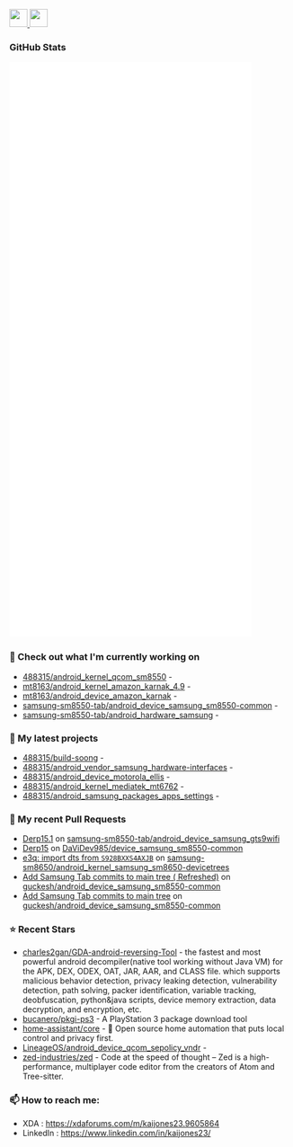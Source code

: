 <p align="left">
  <a href="https://www.github.com/488315" target="_blank" rel="noreferrer">
    <picture>
      <source media="(prefers-color-scheme: dark)" srcset="https://raw.githubusercontent.com/danielcranney/readme-generator/main/public/icons/socials/github-dark.svg" />
      <source media="(prefers-color-scheme: light)" srcset="https://raw.githubusercontent.com/danielcranney/readme-generator/main/public/icons/socials/github.svg" />
      <img src="https://raw.githubusercontent.com/danielcranney/readme-generator/main/public/icons/socials/github.svg" width="32" height="32" />
    </picture>
  </a>
  <a href="https://www.linkedin.com/in/kaijones23/" target="_blank" rel="noreferrer">
    <picture>
      <source media="(prefers-color-scheme: dark)" srcset="https://raw.githubusercontent.com/danielcranney/readme-generator/main/public/icons/socials/linkedin-dark.svg" />
      <source media="(prefers-color-scheme: light)" srcset="https://raw.githubusercontent.com/danielcranney/readme-generator/main/public/icons/socials/linkedin.svg" />
      <img src="https://raw.githubusercontent.com/danielcranney/readme-generator/main/public/icons/socials/linkedin.svg" width="32" height="32" />
    </picture>
  </a>
</p>

### GitHub Stats

<p align="left"><img src="https://raw.githubusercontent.com/488315/488315/refs/heads/master/github-metrics.svg" /></p>

### 👷 Check out what I'm currently working on

- [488315/android_kernel_qcom_sm8550](https://github.com/488315/android_kernel_qcom_sm8550) - 
- [mt8163/android_kernel_amazon_karnak_4.9](https://github.com/mt8163/android_kernel_amazon_karnak_4.9) - 
- [mt8163/android_device_amazon_karnak](https://github.com/mt8163/android_device_amazon_karnak) - 
- [samsung-sm8550-tab/android_device_samsung_sm8550-common](https://github.com/samsung-sm8550-tab/android_device_samsung_sm8550-common) - 
- [samsung-sm8550-tab/android_hardware_samsung](https://github.com/samsung-sm8550-tab/android_hardware_samsung) - 

### 🌱 My latest projects

- [488315/build-soong](https://github.com/488315/build-soong) - 
- [488315/android_vendor_samsung_hardware-interfaces](https://github.com/488315/android_vendor_samsung_hardware-interfaces) - 
- [488315/android_device_motorola_ellis](https://github.com/488315/android_device_motorola_ellis) - 
- [488315/android_kernel_mediatek_mt6762](https://github.com/488315/android_kernel_mediatek_mt6762) - 
- [488315/android_samsung_packages_apps_settings](https://github.com/488315/android_samsung_packages_apps_settings) - 

### 🔨 My recent Pull Requests

- [Derp15.1](https://github.com/samsung-sm8550-tab/android_device_samsung_gts9wifi/pull/4) on [samsung-sm8550-tab/android_device_samsung_gts9wifi](https://github.com/samsung-sm8550-tab/android_device_samsung_gts9wifi)
- [Derp15](https://github.com/DaViDev985/device_samsung_sm8550-common/pull/1) on [DaViDev985/device_samsung_sm8550-common](https://github.com/DaViDev985/device_samsung_sm8550-common)
- [e3q: import dts from `S928BXXS4AXJB`](https://github.com/samsung-sm8650/android_kernel_samsung_sm8650-devicetrees/pull/1) on [samsung-sm8650/android_kernel_samsung_sm8650-devicetrees](https://github.com/samsung-sm8650/android_kernel_samsung_sm8650-devicetrees)
- [ Add Samsung Tab commits to main tree ( Refreshed)](https://github.com/guckesh/android_device_samsung_sm8550-common/pull/2) on [guckesh/android_device_samsung_sm8550-common](https://github.com/guckesh/android_device_samsung_sm8550-common)
- [Add Samsung Tab commits to main tree](https://github.com/guckesh/android_device_samsung_sm8550-common/pull/1) on [guckesh/android_device_samsung_sm8550-common](https://github.com/guckesh/android_device_samsung_sm8550-common)

### ⭐ Recent Stars

- [charles2gan/GDA-android-reversing-Tool](https://github.com/charles2gan/GDA-android-reversing-Tool) - the fastest and most powerful android decompiler(native tool working without Java VM) for the APK, DEX, ODEX, OAT, JAR, AAR, and CLASS file. which supports malicious behavior detection, privacy leaking detection, vulnerability detection, path solving, packer identification, variable tracking, deobfuscation, python&amp;java scripts, device memory extraction, data decryption, and encryption, etc. 
- [bucanero/pkgi-ps3](https://github.com/bucanero/pkgi-ps3) - A PlayStation 3 package download tool
- [home-assistant/core](https://github.com/home-assistant/core) - :house_with_garden: Open source home automation that puts local control and privacy first.
- [LineageOS/android_device_qcom_sepolicy_vndr](https://github.com/LineageOS/android_device_qcom_sepolicy_vndr) - 
- [zed-industries/zed](https://github.com/zed-industries/zed) - Code at the speed of thought – Zed is a high-performance, multiplayer code editor from the creators of Atom and Tree-sitter.

### 📫 How to reach me:
  - XDA       : <https://xdaforums.com/m/kaijones23.9605864>
  - LinkedIn  : <https://www.linkedin.com/in/kaijones23/>
